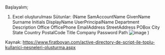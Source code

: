 Başlayalım;
1. Excel oluşturulması Sütunlar: (Name	SamAccountName	GivenName	Surname	Initials	DisplayName	UserPrincipalName	Department	Description	Office	OfficePhone	EmailAddress	StreetAddress	POBox 	City	State	Country	PostalCode	Title	Company	Password	Path
![image](https://github.com/user-attachments/assets/6e7216bd-5daf-42f3-bc38-ec9572960037)
)





Kaynak: https://www.firatboyan.com/active-directory-de-script-ile-toplu-kullanici-nesneleri-olusturma.aspx
